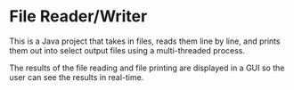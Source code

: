 # File Reader/Writer
This is a Java project that takes in files, reads them line by line, and prints them out into select output files using a multi-threaded process.

The results of the file reading and file printing are displayed in a GUI so the user can see the results in real-time. 